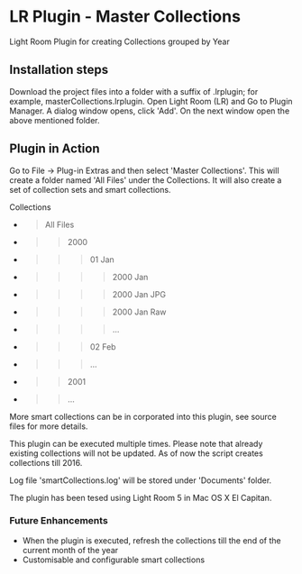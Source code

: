 # LR Plugin - Master Collections
Light Room Plugin for creating Collections grouped by Year

## Installation steps

Download the project files into a folder with a suffix of .lrplugin; for example, masterCollections.lrplugin.
Open Light Room (LR) and Go to Plugin Manager. A dialog window opens, click 'Add'. On the next window open the above mentioned folder.

## Plugin in Action

Go to File -> Plug-in Extras and then select 'Master Collections'.
This will create a folder named 'All Files' under the Collections. It will also create a set of collection sets and smart collections.

Collections
- > All Files
- > >	2000
- > >	> 01 Jan
- > > > > 2000 Jan
- > > > > 2000 Jan JPG
- > > > > 2000 Jan Raw
- > > > > ...
- > > > 02 Feb
- > > > ...
- > > 2001
- > > ...

More smart collections can be in corporated into this plugin, see source files for more details.

This plugin can be executed multiple times. Please note that already existing collections will not be updated. 
As of now the script creates collections till 2016.

Log file 'smartCollections.log' will be stored under 'Documents' folder.

The plugin has been tesed using Light Room 5 in Mac OS X El Capitan.

### Future Enhancements

- When the plugin is executed, refresh the collections till the end of the current month of the year
- Customisable and configurable smart collections


